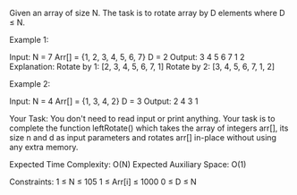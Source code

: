 Given an array of size N. The task is to rotate array by D elements where D ≤ N.

Example 1:

Input:
N = 7
Arr[] = {1, 2, 3, 4, 5, 6, 7}
D = 2
Output: 3 4 5 6 7 1 2
Explanation:
Rotate by 1: [2, 3, 4, 5, 6, 7, 1]
Rotate by 2: [3, 4, 5, 6, 7, 1, 2]

Example 2:

Input:
N = 4
Arr[] = {1, 3, 4, 2}
D = 3
Output: 2 4 3 1

Your Task:
You don't need to read input or print anything. Your task is to complete the function leftRotate() which takes the array of integers arr[], its size n and d as input parameters and rotates arr[] in-place without using any extra memory.

Expected Time Complexity: O(N)
Expected Auxiliary Space: O(1)

Constraints:
1 ≤ N ≤ 105
1 ≤ Arr[i] ≤ 1000
0 ≤ D ≤ N
